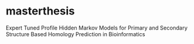 # masterthesis
Expert Tuned Profile Hidden Markov Models for Primary and Secondary Structure Based Homology Prediction in Bioinformatics
